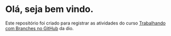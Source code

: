 # Olá, seja bem vindo.
Este repositório foi criado para registrar as atividades do curso [Trabalhando com Branches no GitHub](https://web.dio.me/course/trabalhando-com-branches-no-github/learning/32d05c5a-53b7-4f1d-a798-b9a8658240de) da dio.

